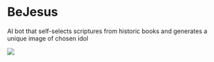 # BeJesus
AI bot that self-selects scriptures from historic books and generates a unique image of chosen idol

![](https://www.insideedition.com/sites/default/files/styles/931x523/public/images/2018-06/god.jpg)
